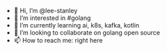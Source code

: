 - 👋 Hi, I’m @lee-stanley
- 👀 I’m interested in #golang
- 🌱 I’m currently learning ai, k8s, kafka, kotlin
- 💞️ I’m looking to collaborate on golang open source
- 📫 How to reach me: right here

<!---
lee-stanley/lee-stanley is a ✨ special ✨ repository because its `README.md` (this file) appears on your GitHub profile.
You can click the Preview link to take a look at your changes.
--->

